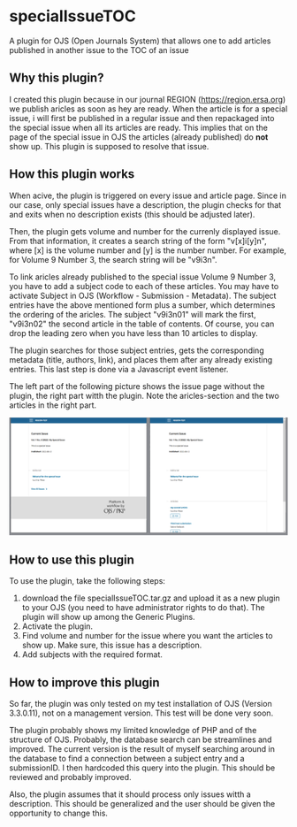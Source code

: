 # specialIssueTOC
A plugin for OJS (Open Journals System) that allows one to add articles published in another issue to the TOC of an issue

## Why this plugin?
I created this plugin because in our journal REGION (https://region.ersa.org) we publish aricles as soon as hey are ready. When the article is for a special issue, i will first be published in a regular issue and then repackaged into the special issue when all its articles are ready. This implies that on the page of the special issue in OJS the articles (already published) do **not** show up. This plugin is supposed to resolve that issue.

## How this plugin works
When acive, the plugin is triggered on every issue and article page. Since in our case, only special issues have a description, the plugin checks for that and exits when no description exists (this should be adjusted later).

Then, the plugin gets volume and number for the currenly displayed issue. From that information, it creates a search string of the form "v[x]i[y]n", where [x] is the volume number and [y] is the number number. For example, for Volume 9 Number 3, the search string will be "v9i3n".

To link aricles already published to the special issue Volume 9 Number 3, you have to add a subject code to each of these articles. You may have to activate Subject in OJS (Workflow - Submission - Metadata). The subject entries have the above mentioned form plus a sumber, which determines the ordering of the aricles. The subject "v9i3n01" will mark the first, "v9i3n02" the second article in the table of contents. Of course, you can drop the leading zero when you have less than 10 articles to display.

The plugin searches for those subject entries, gets the corresponding metadata (title, authors, link), and places them after any already existing entries. This last step is done via a Javascript event listener.

The left part of the following picture shows the issue page without the plugin, the right part witth the plugin. Note the aricles-section and the two articles in the right part. 

<img src="specialIssueTOC.png">

## How to use this plugin

To use the plugin, take the following steps:
1. download the file specialIssueTOC.tar.gz and upload it as a new plugin to your OJS (you need to have administrator rights to do that). The plugin will show up among the Generic Plugins. 
2. Activate the plugin. 
3. Find volume and number for the issue where you want the articles to show up. Make sure, this issue has a description.
4. Add subjects with the required format.

## How to improve this plugin

So far, the plugin was only tested on my test installation of OJS (Version 3.3.0.11), not on a management version. This test will be done very soon.

The plugin probably shows my limited knowledge of PHP and of the structure of OJS. Probably, the database search can be streamlines and improved. The current version is the result of myself searching around in the database to find a connection between a subject entry and a submissionID. I then hardcoded this query into the plugin. This should be reviewed and probably improved. 

Also, the plugin assumes that it should process only issues witth a description. This should be generalized and the user should be given the opportunity to change this.
